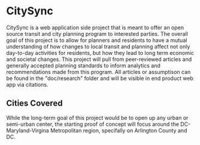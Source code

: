 # CitySync
CitySync is a web application side project that is meant to offer an open source transit and city planning program to interested parties. The overall goal of this project is to allow for planners and residents to have a mutual understanding of how changes to local transit and planning affect not only day-to-day activities for residents, but how they lead to long term economic and societal changes. This project will pull from peer-reviewed articles and generally accepted planning standards to inform analytics and recommendations made from this program. All articles or assumptison can be found in the "doc/research" folder and will be visible in end product web app via citations.  

## Cities Covered 
While the long-term goal of this project would be to open up any urban or semi-urban center, the starting proof of concept will focus around the DC-Maryland-Virgina Metropolitan region, specifally on Arlington County and DC. 

